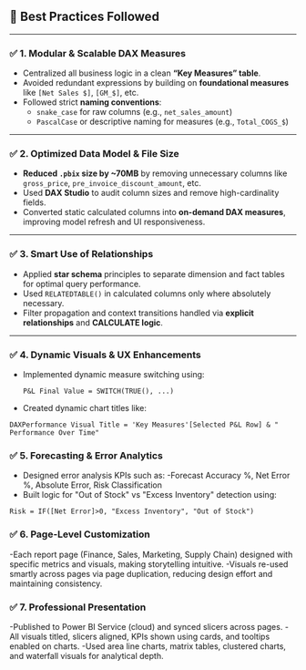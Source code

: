 
## 🚀 Best Practices Followed

---

### ✅ 1. Modular & Scalable DAX Measures

- Centralized all business logic in a clean **“Key Measures” table**.
- Avoided redundant expressions by building on **foundational measures** like `[Net Sales $]`, `[GM_$]`, etc.
- Followed strict **naming conventions**:
  - `snake_case` for raw columns (e.g., `net_sales_amount`)
  - `PascalCase` or descriptive naming for measures (e.g., `Total_COGS_$`)

---

### ✅ 2. Optimized Data Model & File Size

- **Reduced `.pbix` size by ~70MB** by removing unnecessary columns like `gross_price`, `pre_invoice_discount_amount`, etc.
- Used **DAX Studio** to audit column sizes and remove high-cardinality fields.
- Converted static calculated columns into **on-demand DAX measures**, improving model refresh and UI responsiveness.

---

### ✅ 3. Smart Use of Relationships

- Applied **star schema** principles to separate dimension and fact tables for optimal query performance.
- Used `RELATEDTABLE()` in calculated columns only where absolutely necessary.
- Filter propagation and context transitions handled via **explicit relationships** and **CALCULATE logic**.

---

### ✅ 4. Dynamic Visuals & UX Enhancements

- Implemented dynamic measure switching using:
  ```DAX
  P&L Final Value = SWITCH(TRUE(), ...)
  ```
- Created dynamic chart titles like:
```DAX
DAXPerformance Visual Title = 'Key Measures'[Selected P&L Row] & " Performance Over Time"
```
### ✅ 5. Forecasting & Error Analytics
- Designed error analysis KPIs such as:
  -Forecast Accuracy %, Net Error %, Absolute Error, Risk Classification
- Built logic for "Out of Stock" vs "Excess Inventory" detection using:
```DAX
Risk = IF([Net Error]>0, "Excess Inventory", "Out of Stock")
```
### ✅ 6. Page-Level Customization
-Each report page (Finance, Sales, Marketing, Supply Chain) designed with specific metrics and visuals, making storytelling intuitive.
-Visuals re-used smartly across pages via page duplication, reducing design effort and maintaining consistency.

### ✅ 7. Professional Presentation
-Published to Power BI Service (cloud) and synced slicers across pages.
-All visuals titled, slicers aligned, KPIs shown using cards, and tooltips enabled on charts.
-Used area line charts, matrix tables, clustered charts, and waterfall visuals for analytical depth.

